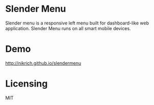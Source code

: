Slender Menu
===========

Slender menu is a responsive left menu built for dashboard-like web application. Slender Menu runs on all smart mobile devices.

Demo
===========
http://nikrich.github.io/slendermenu

Licensing
===========
MIT
